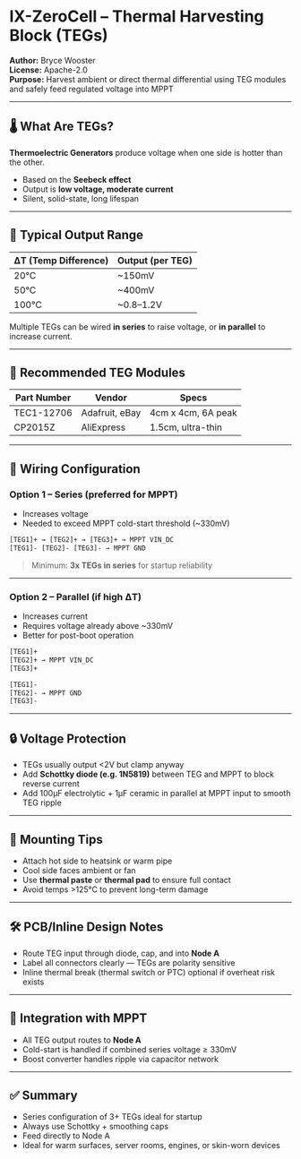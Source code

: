 # IX-ZeroCell – Thermal Harvesting Block (TEGs)

**Author:** Bryce Wooster  
**License:** Apache-2.0  
**Purpose:** Harvest ambient or direct thermal differential using TEG modules and safely feed regulated voltage into MPPT

---

## 🌡️ What Are TEGs?

**Thermoelectric Generators** produce voltage when one side is hotter than the other.

- Based on the **Seebeck effect**
- Output is **low voltage, moderate current**
- Silent, solid-state, long lifespan

---

## 🔋 Typical Output Range

| ΔT (Temp Difference) | Output (per TEG) |
|-----------------------|------------------|
| 20°C                  | ~150mV           |
| 50°C                  | ~400mV           |
| 100°C                 | ~0.8–1.2V        |

Multiple TEGs can be wired **in series** to raise voltage, or **in parallel** to increase current.

---

## 🧩 Recommended TEG Modules

| Part Number     | Vendor        | Specs                     |
|------------------|---------------|----------------------------|
| TEC1-12706       | Adafruit, eBay | 4cm x 4cm, 6A peak         |
| CP2015Z          | AliExpress    | 1.5cm, ultra-thin          |

---

## 🔧 Wiring Configuration

### Option 1 – Series (preferred for MPPT)

- Increases voltage  
- Needed to exceed MPPT cold-start threshold (~330mV)

```txt
[TEG1]+ → [TEG2]+ → [TEG3]+ → MPPT VIN_DC  
[TEG1]- [TEG2]- [TEG3]- → MPPT GND
```

> Minimum: **3x TEGs in series** for startup reliability

---

### Option 2 – Parallel (if high ΔT)

- Increases current  
- Requires voltage already above ~330mV  
- Better for post-boot operation

```txt
[TEG1]+  
[TEG2]+ → MPPT VIN_DC  
[TEG3]+

[TEG1]-  
[TEG2]- → MPPT GND  
[TEG3]-
```

---

## 🔒 Voltage Protection

- TEGs usually output <2V but clamp anyway  
- Add **Schottky diode (e.g. 1N5819)** between TEG and MPPT to block reverse current  
- Add 100µF electrolytic + 1µF ceramic in parallel at MPPT input to smooth TEG ripple

---

## 🧪 Mounting Tips

- Attach hot side to heatsink or warm pipe  
- Cool side faces ambient or fan  
- Use **thermal paste** or **thermal pad** to ensure full contact  
- Avoid temps >125°C to prevent long-term damage

---

## 🛠️ PCB/Inline Design Notes

- Route TEG input through diode, cap, and into **Node A**  
- Label all connectors clearly — TEGs are polarity sensitive  
- Inline thermal break (thermal switch or PTC) optional if overheat risk exists

---

## 🔁 Integration with MPPT

- All TEG output routes to **Node A**  
- Cold-start is handled if combined series voltage ≥ 330mV  
- Boost converter handles ripple via capacitor network

---

## ✅ Summary

- Series configuration of 3+ TEGs ideal for startup  
- Always use Schottky + smoothing caps  
- Feed directly to Node A  
- Ideal for warm surfaces, server rooms, engines, or skin-worn devices

